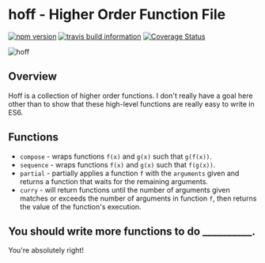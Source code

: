 # hoff - Higher Order Function File
[![npm version](https://badge.fury.io/js/hoff.svg)](http://badge.fury.io/js/hoff)
[![travis build information](https://api.travis-ci.org/vinniegarcia/hoff.svg)](https://travis-ci.org/vinniegarcia/hoff)
[![Coverage Status](https://coveralls.io/repos/vinniegarcia/hoff/badge.svg?branch=master)](https://coveralls.io/r/vinniegarcia/hoff?branch=master)

![hoff](http://i.giphy.com/yoJC2KGg8HRgZ2QLbW.gif)

## Overview

Hoff is a collection of higher order functions. I don't really have a goal here other than to show that these high-level functions are really easy to write in ES6.

## Functions

- `compose` - wraps functions `f(x)` and `g(x)` such that `g(f(x))`.
- `sequence` - wraps functions `f(x)` and `g(x)` such that `f(g(x))`.
- `partial` - partially applies a function `f` with the `arguments` given and returns a function that waits for the remaining arguments.
- `curry` - will return functions until the number of arguments given matches or exceeds the number of arguments in function `f`, then returns the value of the function's execution.

## You should write more functions to do __________.

You're absolutely right! 